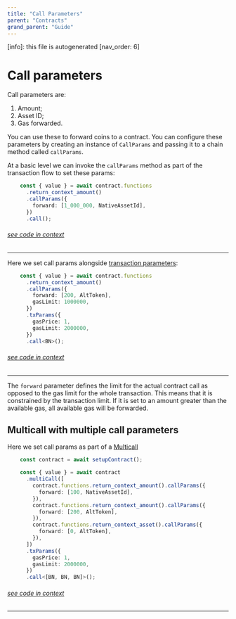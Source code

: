 ```yaml
---
title: "Call Parameters"
parent: "Contracts"
grand_parent: "Guide"
---
```


[info]: this file is autogenerated
[nav_order: 6]

# Call parameters

Call parameters are:

1. Amount;
2. Asset ID;
3. Gas forwarded.

You can use these to forward coins to a contract. You can configure these parameters by creating an instance of `CallParams` and passing it to a chain method called `callParams`.

At a basic level we can invoke the `callParams` method as part of the transaction flow to set these params:

```typescript
    const { value } = await contract.functions
      .return_context_amount()
      .callParams({
        forward: [1_000_000, NativeAssetId],
      })
      .call();
```
###### [see code in context](https://github.com/FuelLabs/fuels-ts/blob/master/packages/fuel-gauge/src/call-test-contract.test.ts#L176-L183)

---


Here we set call params alongside [transaction parameters](./transaction-parameters.md):

```typescript
    const { value } = await contract.functions
      .return_context_amount()
      .callParams({
        forward: [200, AltToken],
        gasLimit: 1000000,
      })
      .txParams({
        gasPrice: 1,
        gasLimit: 2000000,
      })
      .call<BN>();
```
###### [see code in context](https://github.com/FuelLabs/fuels-ts/blob/master/packages/fuel-gauge/src/contract.test.ts#L261-L273)

---


The `forward` parameter defines the limit for the actual contract call as opposed to the gas limit for the whole transaction. This means that it is constrained by the transaction limit. If it is set to an amount greater than the available gas, all available gas will be forwarded.

## Multicall with multiple call parameters

Here we set call params as part of a [Multicall](./multicalls.md)

```typescript
    const contract = await setupContract();

    const { value } = await contract
      .multiCall([
        contract.functions.return_context_amount().callParams({
          forward: [100, NativeAssetId],
        }),
        contract.functions.return_context_amount().callParams({
          forward: [200, AltToken],
        }),
        contract.functions.return_context_asset().callParams({
          forward: [0, AltToken],
        }),
      ])
      .txParams({
        gasPrice: 1,
        gasLimit: 2000000,
      })
      .call<[BN, BN, BN]>();
```
###### [see code in context](https://github.com/FuelLabs/fuels-ts/blob/master/packages/fuel-gauge/src/contract.test.ts#L278-L298)

---

